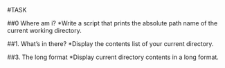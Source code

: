 #TASK

##0 Where am i?
*Write a script that prints the absolute path name of the current working directory.

##1. What’s in there?
*Display the contents list of your current directory.

##3. The long format
*Display current directory contents in a long format.
